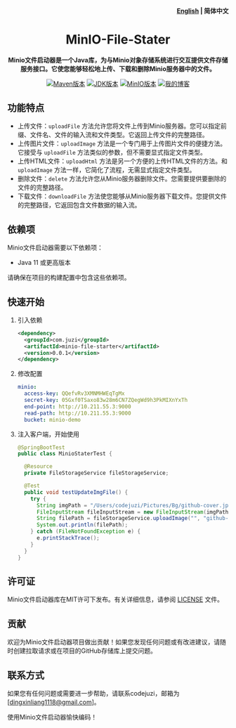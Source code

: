<h4 align="right"><a href="./README.md">
English</a> | <strong>简体中文</strong></h4>



<h1 align="center">MinIO-File-Stater</h1>
<p align="center"><strong>Minio文件启动器是一个Java库，为与Minio对象存储系统进行交互提供文件存储服务接口。它使您能够轻松地上传、下载和删除Minio服务器中的文件。</strong></p>



<p align="center"> <a href="https://maven.apache.org/"><img src="https://img.shields.io/badge/Maven-3.8.3-blue.svg" alt="Maven版本"></a> <a href="https://www.oracle.com/java/technologies/javase-jdk11-downloads.html"><img src="https://img.shields.io/badge/JDK-11-orange.svg" alt="JDK版本"></a> <a href="https://min.io/"><img src="https://img.shields.io/badge/MinIO-RELEASE.8.5.2-blue.svg" alt="MinIO版本"></a> <a href="https://codejuzi.icu/"><img src="https://img.shields.io/badge/Blog-codejuzi.icu-yellowgreen.svg" alt="我的博客"></a> </p>

## 功能特点

- 上传文件：`uploadFile` 方法允许您将文件上传到Minio服务器。您可以指定前缀、文件名、文件的输入流和文件类型。它返回上传文件的完整路径。
- 上传图片文件：`uploadImage` 方法是一个专门用于上传图片文件的便捷方法。它接受与 `uploadFile` 方法类似的参数，但不需要显式指定文件类型。
- 上传HTML文件：`uploadHtml` 方法是另一个方便的上传HTML文件的方法。和 `uploadImage` 方法一样，它简化了流程，无需显式指定文件类型。
- 删除文件：`delete` 方法允许您从Minio服务器删除文件。您需要提供要删除的文件的完整路径。
- 下载文件：`downloadFile` 方法使您能够从Minio服务器下载文件。您提供文件的完整路径，它返回包含文件数据的输入流。

## 依赖项

Minio文件启动器需要以下依赖项：

- Java 11 或更高版本

请确保在项目的构建配置中包含这些依赖项。

## 快速开始

1. 引入依赖

	```xml
	<dependency>
	  <groupId>com.juzi</groupId>
	  <artifactId>minio-file-starter</artifactId>
	  <version>0.0.1</version>
	</dependency>
	```

2. 修改配置

	```yaml
	minio:
	  access-key: QQefvRv3XMNMHWEqTgMx
	  secret-key: 05Gxf0TSaxo83w28m6CN7ZQegWd9h3PkMIXnYxTh
	  end-point: http://10.211.55.3:9000
	  read-path: http://10.211.55.3:9000
	  bucket: minio-demo
	```

3. 注入客户端，开始使用

	```java
	@SpringBootTest
	public class MinioStaterTest {
	
	  @Resource
	  private FileStorageService fileStorageService;
	
	  @Test
	  public void testUpdateImgFile() {
	    try {
	      String imgPath = "/Users/codejuzi/Pictures/Bg/github-cover.jpg";
	      FileInputStream fileInputStream = new FileInputStream(imgPath);
	      String filePath = fileStorageService.uploadImage("", "github-cover", fileInputStream);
	      System.out.println(filePath);
	    } catch (FileNotFoundException e) {
	      e.printStackTrace();
	    }
	  }
	}
	```

	

## 许可证

Minio文件启动器库在MIT许可下发布。有关详细信息，请参阅 [LICENSE](https://chatbot.theb.ai/link-to-license-file) 文件。

## 贡献

欢迎为Minio文件启动器项目做出贡献！如果您发现任何问题或有改进建议，请随时创建拉取请求或在项目的GitHub存储库上提交问题。

## 联系方式

如果您有任何问题或需要进一步帮助，请联系codejuzi，邮箱为 [dingxinliang1118@gmail.com]。

使用Minio文件启动器愉快编码！